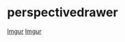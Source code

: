 perspectivedrawer
=================
[Imgur](http://i.imgur.com/OlmqMmK.png)
[Imgur](http://i.imgur.com/GjBzqED.png)
